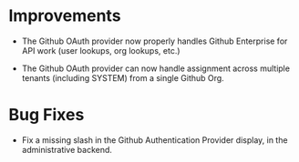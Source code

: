 # Improvements

- The Github OAuth provider now properly handles Github Enterprise
  for API work (user lookups, org lookups, etc.)

- The Github OAuth provider can now handle assignment across
  multiple tenants (including SYSTEM) from a single Github Org.

# Bug Fixes

- Fix a missing slash in the Github Authentication Provider
  display, in the administrative backend.

